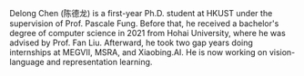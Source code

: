 

Delong Chen (陈德龙) is a first-year Ph.D. student at HKUST under the supervision of Prof. Pascale Fung. Before that, he received a bachelor's degree of computer science in 2021 from Hohai University, where he was advised by Prof. Fan Liu. Afterward, he took two gap years doing internships at MEGVII, MSRA, and Xiaobing.AI. He is now working on vision-language and representation learning.

[comment]: <img align="right" width="42%" src="https://github-readme-stats.vercel.app/api?username=ChenDelong1999" />
